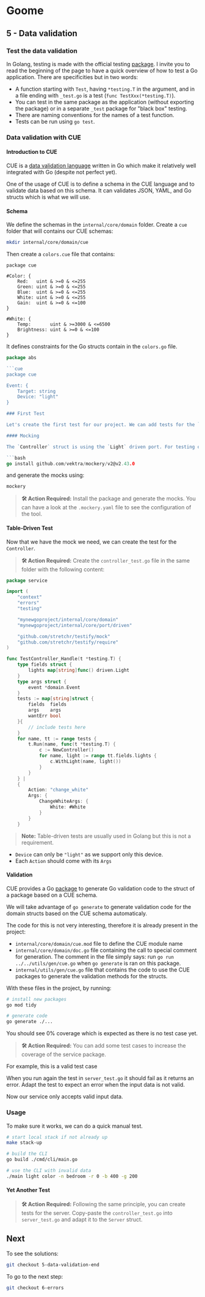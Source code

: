 # Goome

## 5 - Data validation

### Test the data validation

In Golang, testing is made with the official testing [package](https://pkg.go.dev/testing). I invite you to read the beginning of the page to have a quick overview of how to test a Go application. There are specificities but in two words:

- A function starting with `Test`, having `*testing.T` in the argument, and in a file ending with `_test.go` is a test (`func TestXxx(*testing.T)`).
- You can test in the same package as the application (without exporting the package) or in a separate `_test` package for "black box" testing.
- There are naming conventions for the names of a test function.
- Tests can be run using `go test`.

### Data validation with CUE

#### Introduction to CUE

CUE is a [data validation language](https://cuelang.org/docs/introduction/) written in Go which make it relatively well integrated with Go (despite not perfect yet).

One of the usage of CUE is to define a schema in the CUE language and to validate data based on this schema.
It can validates JSON, YAML, and Go structs which is what we will use.

#### Schema

We define the schemas in the `internal/core/domain` folder.
Create a `cue` folder that will contains our CUE schemas:

```bash
mkdir internal/core/domain/cue 
```

Then create a `colors.cue` file that contains:

```cue
package cue

#Color: {
	Red:   uint & >=0 & <=255
	Green: uint & >=0 & <=255
	Blue:  uint & >=0 & <=255
	White: uint & >=0 & <=255
	Gain:  uint & >=0 & <=100
}

#White: {
	Temp:       uint & >=3000 & <=6500
	Brightness: uint & >=0 & <=100
}
```

It defines constraints for the Go structs contain in the `colors.go` file.

```go
package abs

```cue
package cue

Event: {
	Target: string
	Device: "light"
}

### First Test

Let's create the first test for our project. We can add tests for the `Controller` struct (`internal/core/service/controller.go`).

#### Mocking

The `Controller` struct is using the `Light` driven port. For testing only the code of the `Controller` struct, we need to mock the `Light` interface. There are multiple ways of creating mocks in Golang. Among them, the [`mockery` package](https://github.com/vektra/mockery) allows us to automatically generate a mock from an interface. Install it by running ([or other way](https://vektra.github.io/mockery/latest/installation/))

```bash
go install github.com/vektra/mockery/v2@v2.43.0
```

and generate the mocks using:

```bash
mockery
```

> **🛠️ Action Required:**
> Install the package and generate the mocks. You can have a look at the `.mockery.yaml` file to see the configuration of the tool.

#### Table-Driven Test

Now that we have the mock we need, we can create the test for the `Controller`.

> **🛠️ Action Required:**
> Create the `controller_test.go` file in the same folder with the following content:

```go
package service

import (
	"context"
	"errors"
	"testing"

	"mynewgoproject/internal/core/domain"
	"mynewgoproject/internal/core/port/driven"

	"github.com/stretchr/testify/mock"
	"github.com/stretchr/testify/require"
)

func TestController_Handle(t *testing.T) {
	type fields struct {
		lights map[string]func() driven.Light
	}
	type args struct {
		event *domain.Event
	}
	tests := map[string]struct {
		fields  fields
		args    args
		wantErr bool
	}{
		// include tests here
	}
	for name, tt := range tests {
		t.Run(name, func(t *testing.T) {
			c := NewController()
			for name, light := range tt.fields.lights {
				c.WithLight(name, light())
			}
		}
	} |
	{
		Action: "change_white"
		Args: {
			ChangeWhiteArgs: {
				White: #White
			}
		}
	}
```

> **Note:** Table-driven tests are usually used in Golang but this is not a requirement.

- `Device` can only be `"light"` as we support only this device.
- Each `Action` should come with its `Args`

#### Validation

CUE provides a Go [package](https://pkg.go.dev/cuelang.org/go@v0.8.2/encoding/gocode) to generate Go validation code to the struct of a package based on a CUE schema.

We will take advantage of `go generate` to generate validation code for the domain structs based on the CUE schema automaticaly.

The code for this is not very interesting, therefore it is already present in the project:

- `internal/core/domain/cue.mod` file to define the CUE module name
- `internal/core/domain/doc.go` file containing the call to special comment for generation. The comment in the file simply says: run `go run ../../utils/gen/cue.go` when `go generate` is ran on this package.
- `internal/utils/gen/cue.go` file that contains the code to use the CUE packages to generate the validation methods for the structs.

With these files in the project, by running:

```bash
# install new packages
go mod tidy 

# generate code
go generate ./...
```

You should see 0% coverage which is expected as there is no test case yet.

> **🛠️ Action Required:**
> You can add some test cases to increase the coverage of the service package.

For example, this is a valid test case

When you run again the test in `server_test.go` it should fail as it returns an error.
Adapt the test to expect an error when the input data is not valid.

Now our service only accepts valid input data.

### Usage

To make sure it works, we can do a quick manual test.

```bash
# start local stack if not already up
make stack-up

# build the CLI
go build ./cmd/cli/main.go

# use the CLI with invalid data
./main light color -n bedroom -r 0 -b 400 -g 200
```

#### Yet Another Test

> **🛠️ Action Required:**
> Following the same principle, you can create tests for the server. Copy-paste the `controller_test.go` into `server_test.go` and adapt it to the `Server` struct.

## Next

To see the solutions:

```bash
git checkout 5-data-validation-end
```

To go to the next step:

```bash
git checkout 6-errors
```
